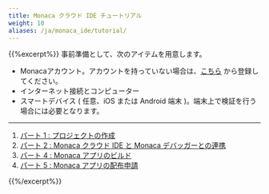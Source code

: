 ```yaml
---
title: Monaca クラウド IDE チュートリアル
weight: 10
aliases: /ja/monaca_ide/tutorial/
---
```


{{%excerpt%}}
事前準備として、次のアイテムを用意します。

- Monacaアカウント。アカウントを持っていない場合は、[こちら](https://monaca.mobi/ja/register/start) から登録してください。
- インターネット接続とコンピューター
- スマートデバイス ( 任意、iOS または Android 端末 )。端末上で検証を行う場合には必要となります。

<hr>

1. [パート 1 : プロジェクトの作成](/ja/tutorials/monaca_ide/starting_project/)
2. [パート 2 : Monaca クラウド IDE と Monaca デバッガーとの連携](/ja/tutorials/monaca_ide/testing_debugging/)
4. [パート 4 : Monaca アプリのビルド](/ja/tutorials/monaca_ide/building_app/)
5. [パート 5 : Monaca アプリの配布申請](/ja/tutorials/monaca_ide/publishing_app/)

{{%/excerpt%}}